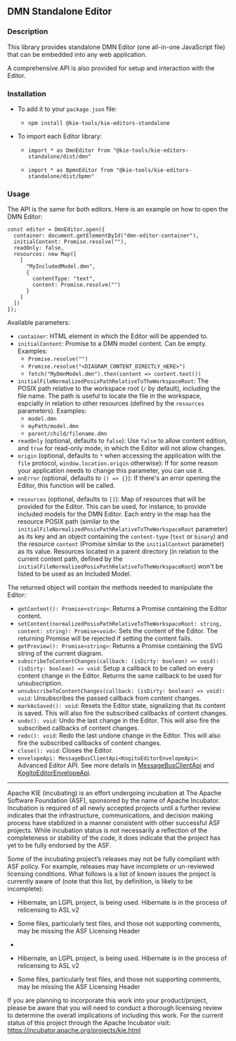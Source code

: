<!--
   Licensed to the Apache Software Foundation (ASF) under one
   or more contributor license agreements.  See the NOTICE file
   distributed with this work for additional information
   regarding copyright ownership.  The ASF licenses this file
   to you under the Apache License, Version 2.0 (the
   "License"); you may not use this file except in compliance
   with the License.  You may obtain a copy of the License at
     http://www.apache.org/licenses/LICENSE-2.0
   Unless required by applicable law or agreed to in writing,
   software distributed under the License is distributed on an
   "AS IS" BASIS, WITHOUT WARRANTIES OR CONDITIONS OF ANY
   KIND, either express or implied.  See the License for the
   specific language governing permissions and limitations
   under the License.
-->

## DMN Standalone Editor

### Description

This library provides standalone DMN Editor (one all-in-one JavaScript file) that can be embedded into any web application.

A comprehensive API is also provided for setup and interaction with the Editor.

### Installation

- To add it to your `package.json` file:

  - `npm install @kie-tools/kie-editors-standalone`

- To import each Editor library:

  - `import * as DmnEditor from "@kie-tools/kie-editors-standalone/dist/dmn"`

  - `import * as BpmnEditor from "@kie-tools/kie-editors-standalone/dist/bpmn"`

### Usage

The API is the same for both editors. Here is an example on how to open the DMN Editor:

```
const editor = DmnEditor.open({
  container: document.getElementById("dmn-editor-container"),
  initialContent: Promise.resolve(""),
  readOnly: false,
  resources: new Map([
    [
      "MyIncludedModel.dmn",
      {
        contentType: "text",
        content: Promise.resolve("")
      }
    ]
  ])
});
```

Available parameters:

- `container`: HTML element in which the Editor will be appended to.
- `initialContent`: Promise to a DMN model content. Can be empty. Examples:
  - `Promise.resolve("")`
  - `Promise.resolve("<DIAGRAM_CONTENT_DIRECTLY_HERE>")`
  - `fetch("MyDmnModel.dmn").then(content => content.text())`
- `initialFileNormalizedPosixPathRelativeToTheWorkspaceRoot`: The POSIX path relative to the workspace root (`/` by default), including the file name. The path is useful to locate the file in the workspace, espcially in relation to other resources (defined by the `resources` parameters). Examples:
  - `model.dmn`
  - `myPath/model.dmn`
  - `parent/child/filename.dmn`
- `readOnly` (optional, defaults to `false`): Use `false` to allow content edition, and `true` for read-only mode, in which the Editor will not allow changes.
- `origin` (optional, defaults to `*` when accessing the application with the `file` protocol, `window.location.origin` otherwise): If for some reason your application needs to change this parameter, you can use it.
- `onError` (optional, defaults to `() => {}`): If there's an error opening the Editor, this function will be called.

* `resources` (optional, defaults to `[]`): Map of resources that will be provided for the Editor. This can be used, for instance, to provide included models for the DMN Editor. Each entry in the map has the resource POSIX path (similar to the `initialFileNormalizedPosixPathRelativeToTheWorkspaceRoot` parameter) as its key and an object containing the `content-type` (`text` or `binary`) and the resource `content` (Promise similar to the `initialContent` parameter) as its value. Resources located in a parent directory (in relation to the current content path, defined by the `initialFileNormalizedPosixPathRelativeToTheWorkspaceRoot`) won't be listed to be used as an Included Model.

The returned object will contain the methods needed to manipulate the Editor:

- `getContent(): Promise<string>`: Returns a Promise containing the Editor content.
- `setContent(normalizedPosixPathRelativeToTheWorkspaceRoot: string, content: string): Promise<void>`: Sets the content of the Editor. The returning Promise will be rejected if setting the content fails.
- `getPreview(): Promise<string>`: Returns a Promise containing the SVG string of the current diagram.
- `subscribeToContentChanges(callback: (isDirty: boolean) => void): (isDirty: boolean) => void`: Setup a callback to be called on every content change in the Editor. Returns the same callback to be used for unsubscription.
- `unsubscribeToContentChanges(callback: (isDirty: boolean) => void): void`: Unsubscribes the passed callback from content changes.
- `markAsSaved(): void`: Resets the Editor state, signalizing that its content is saved. This will also fire the subscribed callbacks of content changes.
- `undo(): void`: Undo the last change in the Editor. This will also fire the subscribed callbacks of content changes.
- `redo(): void`: Redo the last undone change in the Editor. This will also fire the subscribed callbacks of content changes.
- `close(): void`: Closes the Editor.
- `envelopeApi: MessageBusClientApi<KogitoEditorEnvelopeApi>`: Advanced Editor API. See more details in [MessageBusClientApi](https://github.com/apache/incubator-kie-tools/blob/main/packages/envelope-bus/src/api/index.ts#L43-L56) and [KogitoEditorEnvelopeApi](https://github.com/apache/incubator-kie-tools/blob/main/packages/editor/src/api/KogitoEditorEnvelopeApi.ts#L34-L41).

---

Apache KIE (incubating) is an effort undergoing incubation at The Apache Software
Foundation (ASF), sponsored by the name of Apache Incubator. Incubation is
required of all newly accepted projects until a further review indicates that
the infrastructure, communications, and decision making process have stabilized
in a manner consistent with other successful ASF projects. While incubation
status is not necessarily a reflection of the completeness or stability of the
code, it does indicate that the project has yet to be fully endorsed by the ASF.

Some of the incubating project’s releases may not be fully compliant with ASF
policy. For example, releases may have incomplete or un-reviewed licensing
conditions. What follows is a list of known issues the project is currently
aware of (note that this list, by definition, is likely to be incomplete):

- Hibernate, an LGPL project, is being used. Hibernate is in the process of relicensing to ASL v2
- Some files, particularly test files, and those not supporting comments, may be missing the ASF Licensing Header
-

- Hibernate, an LGPL project, is being used. Hibernate is in the process of
  relicensing to ASL v2
- Some files, particularly test files, and those not supporting comments, may
  be missing the ASF Licensing Header

If you are planning to incorporate this work into your product/project, please
be aware that you will need to conduct a thorough licensing review to determine
the overall implications of including this work. For the current status of this
project through the Apache Incubator visit:
https://incubator.apache.org/projects/kie.html
